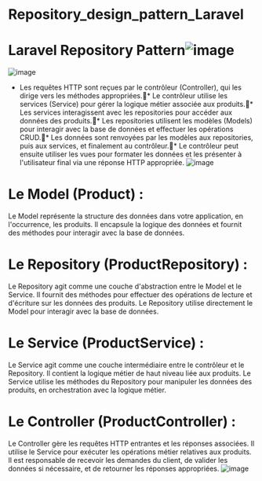 # Repository_design_pattern_Laravel

# Laravel Repository Pattern![image](https://github.com/AbetiouSN/Repository_design_pattern_Laravel/assets/89549277/080af51e-49be-43b8-a731-3b3501872e97)

![image](https://github.com/AbetiouSN/Repository_design_pattern_Laravel/assets/89549277/52c55ec3-0ef6-4c3f-a5d0-91974345e5e6)

* Les requêtes HTTP sont reçues par le contrôleur (Controller), qui les dirige vers les méthodes appropriées.* Le contrôleur utilise les services (Service) pour gérer la logique métier associée aux produits.* Les services interagissent avec les repositories pour accéder aux données des produits.* Les repositories utilisent les modèles (Models) pour interagir avec la base de données et effectuer les opérations CRUD.* Les données sont renvoyées par les modèles aux repositories, puis aux services, et finalement au contrôleur.* Le contrôleur peut ensuite utiliser les vues pour formater les données et les présenter à l'utilisateur final via une réponse HTTP appropriée.
![image](https://github.com/AbetiouSN/Repository_design_pattern_Laravel/assets/89549277/af6c894d-2d4a-4d4a-b30d-13958dbfbbc9)

# Le Model (Product) :
Le Model représente la structure des données dans votre application, en l'occurrence, les produits.
Il encapsule la logique des données et fournit des méthodes pour interagir avec la base de données.

# Le Repository (ProductRepository) :
Le Repository agit comme une couche d'abstraction entre le Model et le Service.
Il fournit des méthodes pour effectuer des opérations de lecture et d'écriture sur les données des produits.
Le Repository utilise directement le Model pour interagir avec la base de données.

# Le Service (ProductService) :
Le Service agit comme une couche intermédiaire entre le contrôleur et le Repository.
Il contient la logique métier de haut niveau liée aux produits.
Le Service utilise les méthodes du Repository pour manipuler les données des produits, en orchestration avec la logique métier. 

# Le Controller (ProductController) :
Le Controller gère les requêtes HTTP entrantes et les réponses associées.
Il utilise le Service pour exécuter les opérations métier relatives aux produits.
Il est responsable de recevoir les demandes du client, de valider les données si nécessaire, et de retourner les réponses appropriées.
![image](https://github.com/AbetiouSN/Repository_design_pattern_Laravel/assets/89549277/d4e7f348-f043-4472-82ba-c508da7fe632)
